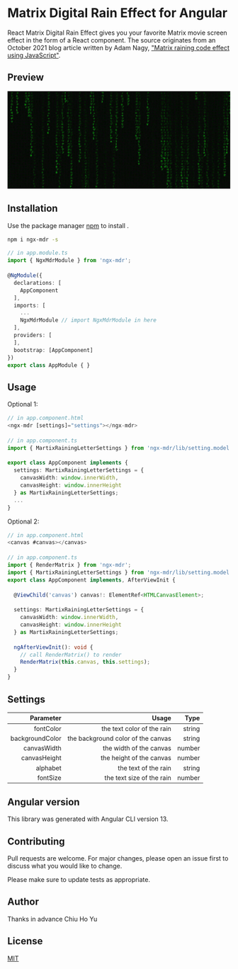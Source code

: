 # Matrix Digital Rain Effect for Angular

React Matrix Digital Rain Effect gives you your favorite Matrix movie screen effect in the form of a React component. The source originates from an October 2021 blog article written by Adam Nagy, ["Matrix raining code effect using JavaScript"](https://dev.to/javascriptacademy/matrix-raining-code-effect-using-javascript-4hep).

## Preview
![alt text](https://raw.githubusercontent.com/SkynetYu/ngx-mdr/main/capscreen.JPG "Preview")

## Installation

Use the package manager [npm](https://docs.npmjs.com/cli/v8/commands/npm-install) to install .

```bash
npm i ngx-mdr -s
```

```typescript
// in app.module.ts
import { NgxMdrModule } from 'ngx-mdr';

@NgModule({
  declarations: [
    AppComponent
  ],
  imports: [
    ...
    NgxMdrModule // import NgxMdrModule in here
  ],
  providers: [
  ],
  bootstrap: [AppComponent]
})
export class AppModule { }

```
## Usage
Optional 1:
```typescript
// in app.component.html
<ngx-mdr [settings]="settings"></ngx-mdr>

// in app.component.ts
import { MartixRainingLetterSettings } from 'ngx-mdr/lib/setting.model';

export class AppComponent implements {
  settings: MartixRainingLetterSettings = {
    canvasWidth: window.innerWidth,
    canvasHeight: window.innerHeight
  } as MartixRainingLetterSettings;
  ...
}
```

Optional 2:
```typescript
// in app.component.html
<canvas #canvas></canvas>

// in app.component.ts
import { RenderMatrix } from 'ngx-mdr';
import { MartixRainingLetterSettings } from 'ngx-mdr/lib/setting.model';
export class AppComponent implements, AfterViewInit {

  @ViewChild('canvas') canvas!: ElementRef<HTMLCanvasElement>;

  settings: MartixRainingLetterSettings = {
    canvasWidth: window.innerWidth,
    canvasHeight: window.innerHeight
  } as MartixRainingLetterSettings;

  ngAfterViewInit(): void {
    // call RenderMatrix() to render
    RenderMatrix(this.canvas, this.settings);
  }
}

```

## Settings
| Parameter      | Usage         | Type  |
| --------------:|--------------:| -----:|
| fontColor      | the text color of the rain | string|
| backgroundColor| the background color of the canvas | string|
| canvasWidth    | the width of the canvas      | number|
| canvasHeight   | the height of the canvas      | number|
| alphabet       | the text of the rain      | string|
| fontSize       | the text size of the rain     | number|

## Angular version
This library was generated with Angular CLI version 13.

## Contributing
Pull requests are welcome. For major changes, please open an issue first to discuss what you would like to change.

Please make sure to update tests as appropriate.

## Author
Thanks in advance
Chiu Ho Yu

## License
[MIT](https://choosealicense.com/licenses/mit/)